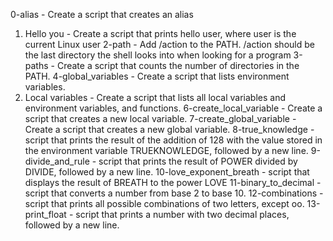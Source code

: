 0-alias - Create a script that creates an alias
1. Hello you - Create a script that prints hello user, where user is the current Linux user
2-path - Add /action to the PATH. /action should be the last directory the shell looks into when looking for a program
3-paths - Create a script that counts the number of directories in the PATH.
4-global_variables - Create a script that lists environment variables.
5. Local variables - Create a script that lists all local variables and environment variables, and functions.
6-create_local_variable - Create a script that creates a new local variable.
7-create_global_variable - Create a script that creates a new global variable.
8-true_knowledge - script that prints the result of the addition of 128 with the value stored in the environment variable TRUEKNOWLEDGE, followed by a new line.
9-divide_and_rule - script that prints the result of POWER divided by DIVIDE, followed by a new line.
10-love_exponent_breath - script that displays the result of BREATH to the power LOVE
11-binary_to_decimal - script that converts a number from base 2 to base 10.
12-combinations - script that prints all possible combinations of two letters, except oo.
13-print_float - script that prints a number with two decimal places, followed by a new line.
